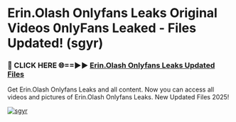 # Erin.Olash Onlyfans Leaks Original Videos 0nlyFans Leaked - Files Updated! (sgyr)

<h3>🔴 CLICK HERE 🌐==►► <a href="https://tinyurl.com/4seja8ks" rel="nofollow">Erin.Olash Onlyfans Leaks Updated Files</a></h3>

Get Erin.Olash Onlyfans Leaks and all content. Now you can access all videos and pictures of Erin.Olash Onlyfans Leaks. New Updated Files 2025!

[![sgyr](https://i.imgur.com/EWjZXRe.gif)](https://tinyurl.com/4seja8ks)
